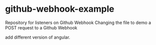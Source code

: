# github-webhook-example
Repository for listeners on Github Webhook
Changing the file to demo a POST request to a Github Webhook

add different version of angular.
